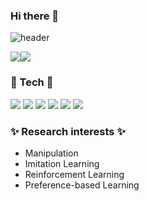 ###           Hi there 👋

![header](https://capsule-render.vercel.app/api?type=waving&color=auto&height=200&section=header&text=Joonhyeok%20Github&fontSize=40&animation=fadeIn)


<img src="https://img.shields.io/badge/ljh124578@gmail.com-EA4335?style=flat-square&logo=Gmail&logoColor=white"/><img src="https://img.shields.io/badge/Notion-000000?style=flat-square&logo=Python&logoColor=white&link=https://www.notion.so/JOONHYEOK-c32bbcdeeef64f15997dbfc1a1995458"/>

### 💪 Tech 💪
[<img src="https://img.shields.io/badge/Python-3776AB?style=flat-square&logo=Python&logoColor=white"/>](https://www.python.org/ "Python link")
[<img src="https://img.shields.io/badge/ROS-22314E?style=flat-square&logo=ROS&logoColor=white"/>](http://wiki.ros.org/ROS/Installation "ros link")
[<img src="https://img.shields.io/badge/NumPy-013243?style=flat-square&logo=NumPy&logoColor=white"/>](https://numpy.org/ "Numpy link")
[<img src="https://img.shields.io/badge/Tensorflow-FF6F00?style=flat-square&logo=Tensorflow&logoColor=white"/>](https://www.tensorflow.org/?hl=ko "Tensorflow link")
[<img src="https://img.shields.io/badge/PyTorch-EE4C2C?style=flat-square&logo=PyTorch&logoColor=white"/>](https://pytorch.org/ "PyTorch link")
[<img src="https://img.shields.io/badge/Visual Studio Code-007ACC?style=flat-square&logo=Visual Studio Code&logoColor=white"/>](https://code.visualstudio.com/ "Visual Studio Code link")


### ✨ Research interests ✨
- Manipulation
- Imitation Learning
- Reinforcement Learning
- Preference-based Learning




<!--
**ljh4697/ljh4697** is a ✨ _special_ ✨ repository because its `README.md` (this file) appears on your GitHub profile.

Here are some ideas to get you started:

- 🔭 I’m currently working on ...
- 🌱 I’m currently learning ...
- 👯 I’m looking to collaborate on ...
- 🤔 I’m looking for help with ...
- 💬 Ask me about ...
- 📫 How to reach me: ...
- 😄 Pronouns: ...
- ⚡ Fun fact: ...
-->
